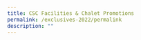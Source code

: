 ```yaml
---
title: CSC Facilities & Chalet Promotions
permalink: /exclusives-2022/permalink
description: ""
---
```

